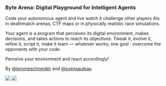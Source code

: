 ### Byte Arena: Digital Playground for Intelligent Agents

Code your autonomous agent and live watch it challenge other players AIs in deathmatch arenas, CTF maps or in physically realistic race simulations.

Your agent is a program that perceives its digital environment, makes decisions, and takes actions to reach its objectives. Tweak it, evolve it, refine it, script it, make it learn — whatever works; one goal : overcome the opponents with your code.

Perceive your environment and react accordingly!

By [@jeromeschneider](https://twitter.com/jeromeschneider) and [@svensauleau](https://twitter.com/svensauleau)

<img src="https://github.com/ByteArena/reactive-conf-talk-2017/raw/master/bytearena.jpg" width="auto" />

<img src="https://cloud.githubusercontent.com/assets/4974818/24494371/57a8073c-1532-11e7-9026-469640cea9a7.png" width="auto" />
